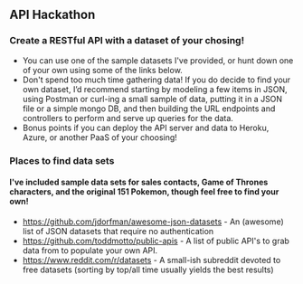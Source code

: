 ## API Hackathon
### Create a RESTful API with a dataset of your chosing! 
* You can use one of the sample datasets I've provided, or hunt down one of your own using some of the links below. 
* Don't spend too much time gathering data! If you do decide to find your own dataset, I’d recommend starting by modeling a few items in JSON, using Postman or curl-ing a small sample of data, putting it in a JSON file or a simple mongo DB, and then building the URL endpoints and controllers to perform and serve up queries for the data.
* Bonus points if you can deploy the API server and data to Heroku, Azure, or another PaaS of your choosing! 

### Places to find data sets
#### I've included sample data sets for sales contacts, Game of Thrones characters, and the original 151 Pokemon, though feel free to find your own!
* https://github.com/jdorfman/awesome-json-datasets - An (awesome) list of JSON datasets that require no authentication
* https://github.com/toddmotto/public-apis - A list of public API's to grab data from to populate your own API.
* https://www.reddit.com/r/datasets - A small-ish subreddit devoted to free datasets (sorting by top/all time usually yields the best results)
